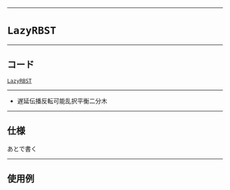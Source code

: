 _____

# `LazyRBST`

_____

## コード

[`LazyRBST`](https://github.com/titan-23/Library_py/blob/main/DataStructures/RBST/LazyRBST.py)
<!-- code=https://github.com/titan-23/Library_py/blob/main/DataStructures\RBST\LazyRBST.py -->

_____

- 遅延伝播反転可能乱択平衡二分木

_____

## 仕様

あとで書く

_____

## 使用例

```python
```

